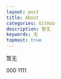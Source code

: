 ```yaml
---
layout: post
title: About
categories: GitHub
description: 暂无
keywords: 无
topmost: true
---
```


暂无

000
1111



